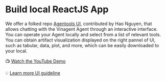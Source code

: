 # Build local ReactJS App

We offer a folked repo [Agentools UI](https://github.com/tathao/agentools/tree/feature/ui#5-integration-guide), contributed by Hao Nguyen, that allows chatting with the Vinagent Agent through an interactive interface. You can operate your Agent locally and select from a list of relevant tools. You can obtain artifact visualization displayed on the right pannel of UI, such as tabular, data, plot, and more, which can be easily downloaded to your local.

📺 [Watch the YouTube Demo](https://youtu.be/PRUqmFo77Is)

💡 [Learn more UI guideline](https://github.com/tathao/agentools/tree/feature/ui#5-integration-guide)
